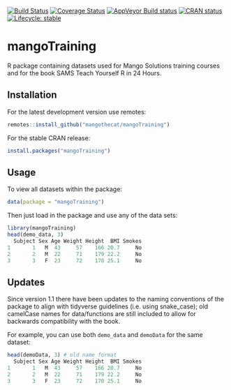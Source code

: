 
<!-- badges: start -->
[![Build Status](https://travis-ci.org/MangoTheCat/mangoTraining.svg?branch=master)](https://travis-ci.org/mangoTheCat/mangoTraining)
[![Coverage Status](https://codecov.io/gh/MangoTheCat/mangoTraining/branch/master/graph/badge.svg)](https://codecov.io/gh/MangoTheCat/mangoTraining?branch=master)
[![AppVeyor Build status](https://ci.appveyor.com/api/projects/status/a2m377xa66vyae36/branch/master?svg=true)](https://ci.appveyor.com/project/KarinaMarks/mangotraining/branch/master)
[![CRAN status](https://www.r-pkg.org/badges/version/mangoTraining)](https://CRAN.R-project.org/package=mangoTraining)
[![Lifecycle: stable](https://img.shields.io/badge/lifecycle-stable-brightgreen.svg)](https://www.tidyverse.org/lifecycle/#stable)
<!-- badges: end -->


# mangoTraining

R package containing datasets used for Mango Solutions training courses and for the book SAMS Teach Yourself R in 24 Hours. 


## Installation

For the latest development version use remotes:

```r
remotes::install_github("mangothecat/mangoTraining")
```

For the stable CRAN release:

```r
install.packages("mangoTraining")
```

## Usage

To view all datasets within the package:

```r
data(package = "mangoTraining")
```

Then just load in the package and use any of the data sets:


```r
library(mangoTraining)
head(demo_data, 3)
  Subject Sex Age Weight Height  BMI Smokes
1       1   M  43     57    166 20.7     No
2       2   M  22     71    179 22.2     No
3       3   F  23     72    170 25.1     No
```

## Updates

Since version 1.1 there have been updates to the naming conventions of the package to align with tidyverse guidelines (i.e. using
snake_case); old camelCase names for data/functions are still included to allow for backwards compatibility with the book.

For example, you can use both `demo_data` and `demoData` for the same dataset:

```r
head(demoData, 3) # old name format
  Subject Sex Age Weight Height  BMI Smokes
1       1   M  43     57    166 20.7     No
2       2   M  22     71    179 22.2     No
3       3   F  23     72    170 25.1     No
```
